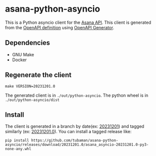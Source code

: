 # asana-python-asyncio

This is a Python asyncio client for the [Asana API](https://developers.asana.com/reference/rest-api-reference).  This client is generated from the [OpenAPI definition](https://raw.githubusercontent.com/Asana/openapi/master/defs/asana_oas.yaml) using [OpenAPI Generator](https://openapi-generator.tech).


## Dependencies

   * GNU Make
   * Docker

## Regenerate the client

    make VERSION=20231201.0

The generated client is in `./out/python-asyncio`.  The python wheel is in `./out/python-asyncio/dist`

## Install

The client is generated in a branch by date(ex: [20231201](https://github.com/tubaman/asana-python-asyncio/tree/20231201)) and tagged similarly (ex: [20231201.0](https://github.com/tubaman/asana-python-asyncio/releases/tag/20231201.0)).  You can install a tagged release like:

    pip install https://github.com/tubaman/asana-python-asyncio/releases/download/20231201.0/asana_asyncio-20231201.0-py3-none-any.whl
